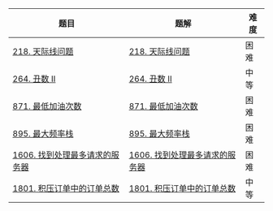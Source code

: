 | 题目                                                         | 题解                                                         | 难度 |
| ------------------------------------------------------------ | ------------------------------------------------------------ | ---- |
| [218. 天际线问题](https://leetcode-cn.com/problems/the-skyline-problem/) | [218. 天际线问题](https://github.com/ZonzeeLi/LeetCode/blob/master/index/211-220/218.%20%E5%A4%A9%E9%99%85%E7%BA%BF%E9%97%AE%E9%A2%98.md) | 困难 |
| [264. 丑数 II](https://leetcode-cn.com/problems/ugly-number-ii/) | [264. 丑数 II](https://github.com/ZonzeeLi/LeetCode/blob/master/index/261-270/264.%20%E4%B8%91%E6%95%B0%20II.md) | 中等 |
| [871. 最低加油次数](https://leetcode.cn/problems/minimum-number-of-refueling-stops/) | [871. 最低加油次数](https://github.com/ZonzeeLi/LeetCode/blob/master/index/871-880/871.%20%E6%9C%80%E4%BD%8E%E5%8A%A0%E6%B2%B9%E6%AC%A1%E6%95%B0.md) | 困难 |
| [895. 最大频率栈](https://leetcode.cn/problems/maximum-frequency-stack/) | [895. 最大频率栈](https://github.com/ZonzeeLi/LeetCode/blob/master/index/891-900/895.%20%E6%9C%80%E5%A4%A7%E9%A2%91%E7%8E%87%E6%A0%88.md) | 困难 |
| [1606. 找到处理最多请求的服务器](https://leetcode-cn.com/problems/find-servers-that-handled-most-number-of-requests/) | [1606. 找到处理最多请求的服务器](https://github.com/ZonzeeLi/LeetCode/blob/master/index/1601-1610/1606.%20%E6%89%BE%E5%88%B0%E5%A4%84%E7%90%86%E6%9C%80%E5%A4%9A%E8%AF%B7%E6%B1%82%E7%9A%84%E6%9C%8D%E5%8A%A1%E5%99%A8.md) | 困难 |
| [1801. 积压订单中的订单总数](https://leetcode.cn/problems/number-of-orders-in-the-backlog/) | [1801. 积压订单中的订单总数](https://github.com/ZonzeeLi/LeetCode/blob/master/index/1801-1810/1801.%20%E7%A7%AF%E5%8E%8B%E8%AE%A2%E5%8D%95%E4%B8%AD%E7%9A%84%E8%AE%A2%E5%8D%95%E6%80%BB%E6%95%B0.md)                                                             | 中等 |


